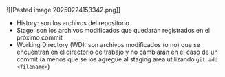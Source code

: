 ![[Pasted image 20250224153342.png]]
- History: son los archivos del repositorio
- Stage: son los archivos modificados que quedarán registrados en el próximo commit
- Working Directory (WD): son archivos modificados (o no) que se encuentran en el directorio de trabajo y no cambiarán en el caso de un commit (a menos que se los agregue al staging area utilizando `git add <filename>`)